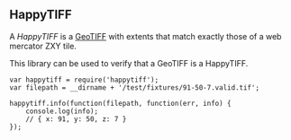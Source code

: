 HappyTIFF
---------
A *HappyTIFF* is a [GeoTIFF](http://en.wikipedia.org/wiki/GeoTIFF) with extents that match exactly those of a web mercator ZXY tile.

This library can be used to verify that a GeoTIFF is a HappyTIFF.

    var happytiff = require('happytiff');
    var filepath = __dirname + '/test/fixtures/91-50-7.valid.tif';

    happytiff.info(function(filepath, function(err, info) {
        console.log(info);
        // { x: 91, y: 50, z: 7 }
    });

